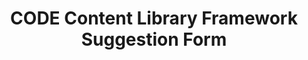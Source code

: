 ---
title: CODE Content Library Framework Suggestion Form
redirect_to: https://forms.gle/tzRK7RSKLhuSzGcAA
redirect_from: 
  - /FrameworkSuggestionForm
  - /frameworksuggestionform
---